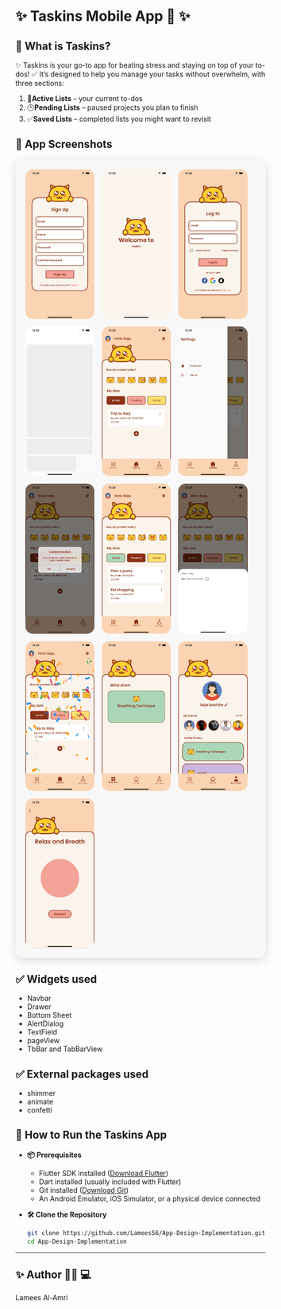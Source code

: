 #  ✨ **Taskins** Mobile App 📱  ✨


## 📝 What is Taskins?

✨ Taskins is your go-to app for beating stress and staying on top of your to-dos! ✅ It’s designed to help you manage your tasks without overwhelm, with three sections:
1. 📝**Active Lists** – your current to-dos  
2. 🕒**Pending Lists** – paused projects you plan to finish  
3. ✅**Saved Lists** – completed lists you might want to revisit  


## 📱 App Screenshots

<div style="
    display: flex; 
    flex-wrap: wrap; 
    gap: 15px;
    background-color: #f8f8f8;
    padding: 20px;
    border-radius: 15px;
    box-shadow: 0 4px 20px rgba(0,0,0,0.15);
">
    <img src="Simulator Screenshot - iPhone 13 Pro Max - 2025-05-10 at 12.28.46.png" style="width: 30%; border-radius: 15px; transition: transform 0.3s; cursor: pointer;">
    <img src="Simulator Screenshot - iPhone 13 Pro Max - 2025-05-10 at 12.28.43.png" style="width: 30%; border-radius: 15px; transition: transform 0.3s; cursor: pointer;">
    <img src="Simulator Screenshot - iPhone 13 Pro Max - 2025-05-10 at 12.28.50.png" style="width: 30%; border-radius: 15px; transition: transform 0.3s; cursor: pointer;">
    <img src="Simulator Screenshot - iPhone 13 Pro Max - 2025-05-10 at 12.29.01.png" style="width: 30%; border-radius: 15px; transition: transform 0.3s; cursor: pointer;">
    <img src="Simulator Screenshot - iPhone 13 Pro Max - 2025-05-10 at 12.29.05.png" style="width: 30%; border-radius: 15px; transition: transform 0.3s; cursor: pointer;">
    <img src="Simulator Screenshot - iPhone 13 Pro Max - 2025-05-10 at 12.29.07.png" style="width: 30%; border-radius: 15px; transition: transform 0.3s; cursor: pointer;">
    <img src="Simulator Screenshot - iPhone 13 Pro Max - 2025-05-10 at 12.29.12.png" style="width: 30%; border-radius: 15px; transition: transform 0.3s; cursor: pointer;">
    <img src="Simulator Screenshot - iPhone 13 Pro Max - 2025-05-10 at 12.29.16.png" style="width: 30%; border-radius: 15px; transition: transform 0.3s; cursor: pointer;">
    <img src="Simulator Screenshot - iPhone 13 Pro Max - 2025-05-10 at 12.29.20.png" style="width: 30%; border-radius: 15px; transition: transform 0.3s; cursor: pointer;">
    <img src="Simulator Screenshot - iPhone 13 Pro Max - 2025-05-10 at 12.29.24.png" style="width: 30%; border-radius: 15px; transition: transform 0.3s; cursor: pointer;">
    <img src="Simulator Screenshot - iPhone 13 Pro Max - 2025-05-10 at 12.29.27.png" style="width: 30%; border-radius: 15px; transition: transform 0.3s; cursor: pointer;">
    <img src="Simulator Screenshot - iPhone 13 Pro Max - 2025-05-10 at 12.29.29.png" style="width: 30%; border-radius: 15px; transition: transform 0.3s; cursor: pointer;">
    <img src="Simulator Screenshot - iPhone 13 Pro Max - 2025-05-10 at 12.29.33.png" style="width: 30%; border-radius: 15px; transition: transform 0.3s; cursor: pointer;">
</div>









## ✅  Widgets used 

+ Navbar
+ Drawer
+ Bottom Sheet
+ AlertDialog
+ TextField
+ pageView
+ TbBar and TabBarView



## ✅ External packages used 

+ shimmer
+ animate
+ confetti 


## 🚀 How to Run the Taskins App

+ **📦 Prerequisites**  
  + Flutter SDK installed ([Download Flutter](https://docs.flutter.dev/get-started/install))  
  + Dart installed (usually included with Flutter)  
  + Git installed ([Download Git](https://git-scm.com/downloads))  
  + An Android Emulator, iOS Simulator, or a physical device connected  

+ **🛠️ Clone the Repository**  
  ```bash
  git clone https://github.com/Lamees56/App-Design-Implementation.git
  cd App-Design-Implementation


---

## ✨ Author 👩‍💻 💻

Lamees Al-Amri 

